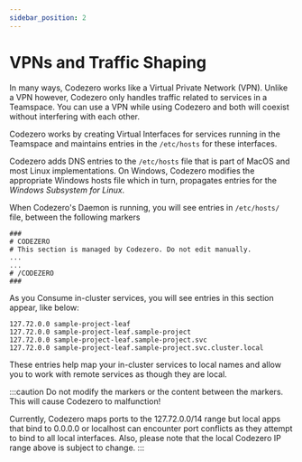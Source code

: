 ```yaml
---
sidebar_position: 2
---
```


# VPNs and Traffic Shaping

In many ways, Codezero works like a Virtual Private Network (VPN). Unlike a VPN however, Codezero only handles traffic related to services in a Teamspace. 
You can use a VPN while using Codezero and both will coexist without interfering with each other.

Codezero works by creating Virtual Interfaces for services running in the Teamspace and maintains entries in the `/etc/hosts` for these interfaces.

Codezero adds DNS entries to the `/etc/hosts` file that is part of MacOS and most Linux implementations. 
On Windows, Codezero modifies the appropriate Windows hosts file which in turn, propagates entries for the _Windows Subsystem for Linux_.

When Codezero's Daemon is running, you will see entries in `/etc/hosts/` file, between the following markers

```text
###
# CODEZERO
# This section is managed by Codezero. Do not edit manually.
...
...
# /CODEZERO
###
```

As you Consume in-cluster services, you will see entries in this section appear, like below:

```text
127.72.0.0 sample-project-leaf
127.72.0.0 sample-project-leaf.sample-project
127.72.0.0 sample-project-leaf.sample-project.svc
127.72.0.0 sample-project-leaf.sample-project.svc.cluster.local
```

These entries help map your in-cluster services to local names and allow you to work with remote services as though they are local.

:::caution
Do not modify the markers or the content between the markers. This will cause Codezero to malfunction!

Currently, Codezero maps ports to the 127.72.0.0/14 range but local apps that bind to 0.0.0.0 or localhost can encounter port conflicts as they attempt to bind to all local interfaces. Also, please note that the local Codezero IP range above is subject to change.
:::
